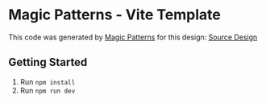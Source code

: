 # Magic Patterns - Vite Template

This code was generated by [Magic Patterns](https://magicpatterns.com) for this design: [Source Design](https://magicpatterns.com/c/oevxd63khcywzjpxd3xuao)

## Getting Started

1. Run `npm install`
2. Run `npm run dev`
